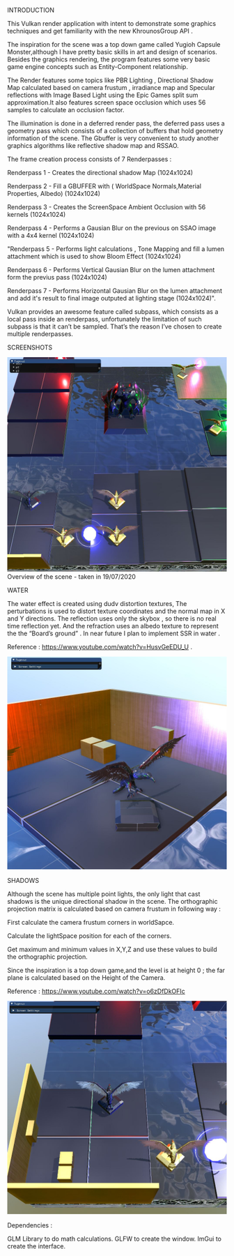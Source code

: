 INTRODUCTION

This Vulkan render application with intent to demonstrate some graphics techniques  and  get familiarity with the new KhrounosGroup API .

The inspiration for the scene was a top down game called Yugioh Capsule Monster,although I have pretty basic skills in art and design of scenarios. Besides the graphics rendering, the program features some very basic game engine concepts such as Entity-Component relationship.

The Render features some topics like PBR Lighting , Directional Shadow Map calculated based on camera frustum , irradiance map and Specular reflections  with Image Based Light using the Epic Games split sum approximation.It also features screen space occlusion which uses 56 samples to calculate an occlusion factor. 

The illumination is done in  a deferred render pass, the deferred pass uses a geometry pass which consists of a collection of buffers that hold geometry information of the scene. The Gbuffer is very convenient  to study another graphics algorithms like reflective shadow map and RSSAO. 

The frame creation process consists of 7 Renderpasses : 

Renderpass 1  - Creates the directional shadow Map (1024x1024)

Renderpass 2  - Fill a GBUFFER with ( WorldSpace Normals,Material Properties, Albedo)  (1024x1024)

Renderpass 3  - Creates the ScreenSpace Ambient Occlusion with 56 kernels  (1024x1024)

Renderpass 4  - Performs a Gausian Blur on the previous on SSAO image with a 4x4 kernel (1024x1024)

"Renderpass 5  - Performs light calculations , Tone Mapping and fill a lumen attachment which is  used to show Bloom Effect (1024x1024)

Renderpass 6  - Performs  Vertical Gausian Blur on the lumen attachment form the previus pass (1024x1024)

Renderpass 7  - Performs  Horizontal Gausian Blur on the lumen attachment and add it's result to final image outputed at lighting stage (1024x1024)".


Vulkan provides an awesome feature called subpass, which consists as a local pass inside an renderpass,  unfortunately the limitation of such subpass is that it can’t be sampled. That’s the reason I’ve chosen to create multiple renderpasses.  











SCREENSHOTS


![](Tugevus/Aplication/s3.JPG)
Overview of the scene - taken in 19/07/2020


WATER

The water effect is created using dudv distortion textures, The perturbations is used to distort texture coordinates and the normal map in X and Y directions. The reflection uses only the skybox , so there is no real time reflection yet. And the refraction uses an albedo texture to represent the the “Board’s ground” . In near future I plan to implement SSR in water .

Reference : https://www.youtube.com/watch?v=HusvGeEDU_U .









![](Tugevus/Aplication/s2.JPG)



SHADOWS

Although the scene has multiple point lights, the only light that cast shadows is the unique directional shadow in the scene. The orthographic  projection matrix is calculated based on camera frustum in following way :

First calculate the camera frustum corners in worldSapce. 

Calculate the lightSpace position for each of the corners.

Get maximum and minimum values in X,Y,Z and use these values to build the orthographic projection.

Since the inspiration is a top down game,and the level is at height 0 ; the far plane is calculated based on the Height of the Camera.


Reference : https://www.youtube.com/watch?v=o6zDfDkOFIc


![](Tugevus/Aplication/s1.JPG)


Dependencies :

GLM Library to do math calculations.
GLFW to create the window.
ImGui to create the interface.



